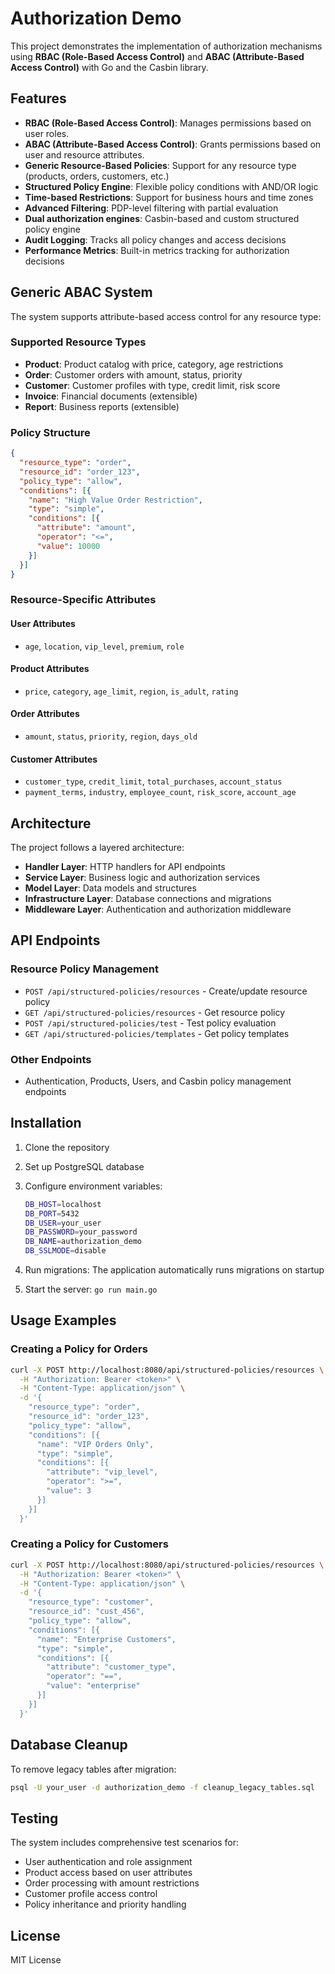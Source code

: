 # Authorization Demo

This project demonstrates the implementation of authorization mechanisms using **RBAC (Role-Based Access Control)** and **ABAC (Attribute-Based Access Control)** with Go and the Casbin library.

## Features

- **RBAC (Role-Based Access Control)**: Manages permissions based on user roles.
- **ABAC (Attribute-Based Access Control)**: Grants permissions based on user and resource attributes.
- **Generic Resource-Based Policies**: Support for any resource type (products, orders, customers, etc.)
- **Structured Policy Engine**: Flexible policy conditions with AND/OR logic
- **Time-based Restrictions**: Support for business hours and time zones
- **Advanced Filtering**: PDP-level filtering with partial evaluation
- **Dual authorization engines**: Casbin-based and custom structured policy engine
- **Audit Logging**: Tracks all policy changes and access decisions
- **Performance Metrics**: Built-in metrics tracking for authorization decisions

## Generic ABAC System

The system supports attribute-based access control for any resource type:

### Supported Resource Types

- **Product**: Product catalog with price, category, age restrictions
- **Order**: Customer orders with amount, status, priority
- **Customer**: Customer profiles with type, credit limit, risk score
- **Invoice**: Financial documents (extensible)
- **Report**: Business reports (extensible)

### Policy Structure

```json
{
  "resource_type": "order",
  "resource_id": "order_123",
  "policy_type": "allow",
  "conditions": [{
    "name": "High Value Order Restriction",
    "type": "simple",
    "conditions": [{
      "attribute": "amount",
      "operator": "<=",
      "value": 10000
    }]
  }]
}
```

### Resource-Specific Attributes

#### User Attributes

- `age`, `location`, `vip_level`, `premium`, `role`

#### Product Attributes

- `price`, `category`, `age_limit`, `region`, `is_adult`, `rating`

#### Order Attributes

- `amount`, `status`, `priority`, `region`, `days_old`

#### Customer Attributes

- `customer_type`, `credit_limit`, `total_purchases`, `account_status`
- `payment_terms`, `industry`, `employee_count`, `risk_score`, `account_age`

## Architecture

The project follows a layered architecture:

- **Handler Layer**: HTTP handlers for API endpoints
- **Service Layer**: Business logic and authorization services
- **Model Layer**: Data models and structures
- **Infrastructure Layer**: Database connections and migrations
- **Middleware Layer**: Authentication and authorization middleware

## API Endpoints

### Resource Policy Management

- `POST /api/structured-policies/resources` - Create/update resource policy
- `GET /api/structured-policies/resources` - Get resource policy
- `POST /api/structured-policies/test` - Test policy evaluation
- `GET /api/structured-policies/templates` - Get policy templates

### Other Endpoints

- Authentication, Products, Users, and Casbin policy management endpoints

## Installation

1. Clone the repository
2. Set up PostgreSQL database
3. Configure environment variables:

   ```bash
   DB_HOST=localhost
   DB_PORT=5432
   DB_USER=your_user
   DB_PASSWORD=your_password
   DB_NAME=authorization_demo
   DB_SSLMODE=disable
   ```

4. Run migrations: The application automatically runs migrations on startup
5. Start the server: `go run main.go`

## Usage Examples

### Creating a Policy for Orders

```bash
curl -X POST http://localhost:8080/api/structured-policies/resources \
  -H "Authorization: Bearer <token>" \
  -H "Content-Type: application/json" \
  -d '{
    "resource_type": "order",
    "resource_id": "order_123",
    "policy_type": "allow",
    "conditions": [{
      "name": "VIP Orders Only",
      "type": "simple",
      "conditions": [{
        "attribute": "vip_level",
        "operator": ">=",
        "value": 3
      }]
    }]
  }'
```

### Creating a Policy for Customers

```bash
curl -X POST http://localhost:8080/api/structured-policies/resources \
  -H "Authorization: Bearer <token>" \
  -H "Content-Type: application/json" \
  -d '{
    "resource_type": "customer",
    "resource_id": "cust_456",
    "policy_type": "allow",
    "conditions": [{
      "name": "Enterprise Customers",
      "type": "simple",
      "conditions": [{
        "attribute": "customer_type",
        "operator": "==",
        "value": "enterprise"
      }]
    }]
  }'
```

## Database Cleanup

To remove legacy tables after migration:

```bash
psql -U your_user -d authorization_demo -f cleanup_legacy_tables.sql
```

## Testing

The system includes comprehensive test scenarios for:

- User authentication and role assignment
- Product access based on user attributes
- Order processing with amount restrictions
- Customer profile access control
- Policy inheritance and priority handling

## License

MIT License
